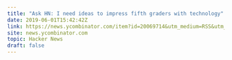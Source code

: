 ```yaml
---
title: "Ask HN: I need ideas to impress fifth graders with technology"
date: 2019-06-01T15:42:42Z
link: https://news.ycombinator.com/item?id=20069714&utm_medium=RSS&utm_source=hune
site: news.ycombinator.com
topic: Hacker News
draft: false
---
```

